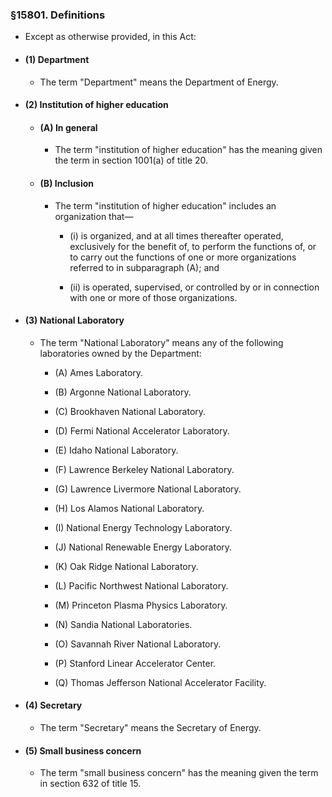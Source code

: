 ### §15801. Definitions
* Except as otherwise provided, in this Act:

* #### (1) Department
  * The term "Department" means the Department of Energy.

* #### (2) Institution of higher education
  * #### (A) In general
    * The term "institution of higher education" has the meaning given the term in section 1001(a) of title 20.

  * #### (B) Inclusion
    * The term "institution of higher education" includes an organization that—

      * (i) is organized, and at all times thereafter operated, exclusively for the benefit of, to perform the functions of, or to carry out the functions of one or more organizations referred to in subparagraph (A); and

      * (ii) is operated, supervised, or controlled by or in connection with one or more of those organizations.

* #### (3) National Laboratory
  * The term "National Laboratory" means any of the following laboratories owned by the Department:

    * (A) Ames Laboratory.

    * (B) Argonne National Laboratory.

    * (C) Brookhaven National Laboratory.

    * (D) Fermi National Accelerator Laboratory.

    * (E) Idaho National Laboratory.

    * (F) Lawrence Berkeley National Laboratory.

    * (G) Lawrence Livermore National Laboratory.

    * (H) Los Alamos National Laboratory.

    * (I) National Energy Technology Laboratory.

    * (J) National Renewable Energy Laboratory.

    * (K) Oak Ridge National Laboratory.

    * (L) Pacific Northwest National Laboratory.

    * (M) Princeton Plasma Physics Laboratory.

    * (N) Sandia National Laboratories.

    * (O) Savannah River National Laboratory.

    * (P) Stanford Linear Accelerator Center.

    * (Q) Thomas Jefferson National Accelerator Facility.

* #### (4) Secretary
  * The term "Secretary" means the Secretary of Energy.

* #### (5) Small business concern
  * The term "small business concern" has the meaning given the term in section 632 of title 15.